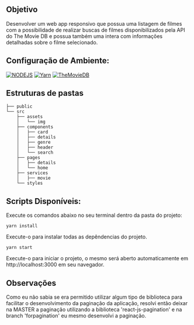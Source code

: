 ## Objetivo
Desenvolver um web app responsivo que possua uma listagem de filmes com a possibilidade de realizar buscas de filmes disponibilizados pela API do The Movie DB e possua também uma intera com informações detalhadas sobre o filme selecionado.

## Configuração de Ambiente:

[![NODEJS](https://img.shields.io/badge/NodeJS->12.0.0-%2377b163)](https://github.com/nodejs/node)
[![Yarn](https://img.shields.io/badge/Yarn->1.22.4-%232c8ebb)](https://github.com/yarnpkg/yarn)
[![TheMovieDB](https://img.shields.io/badge/TheMovieDB-versão%203-01d277)](https://www.themoviedb.org/documentation/api)

## Estruturas de pastas
```
├── public
└── src
    ├── assets
    │   └── img
    ├── components
    │   ├── card
    │   ├── details  
    │   ├── genre
    │   ├── header
    │   └── search
    ├── pages
    │   ├── details  
    │   └── home
    ├── services
    │   ├── movie  
    └── styles
```

## Scripts Disponíveis:
Execute os comandos abaixo no seu terminal dentro da pasta do projeto:

`yarn install`

Execute-o para instalar todas as depêndencias do projeto. 

`yarn start`

Execute-o para iniciar o projeto, o mesmo será aberto automaticamente em http://localhost:3000 em seu navegador.


## Observações 
Como eu não sabia se era permitido utilizar algum tipo de biblioteca para facilitar o desenvolvimento da paginação da aplicação, resolvi então deixar na MASTER a paginação utilizando a biblioteca 'react-js-pagination' e na branch 'forpagination' eu mesmo desenvolvi a paginação. 